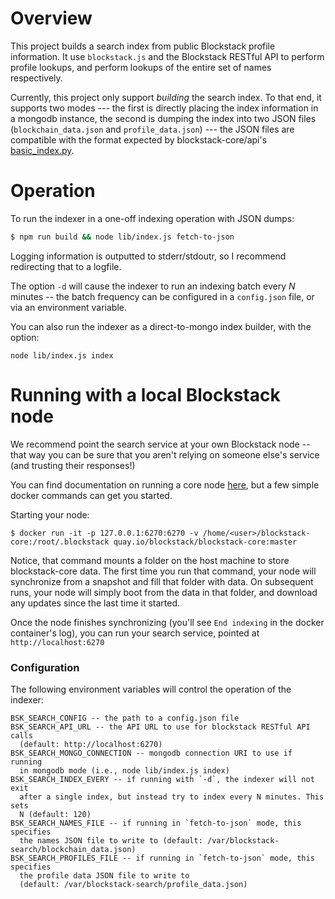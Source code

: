 # Overview

This project builds a search index from public Blockstack profile
information. It use `blockstack.js` and the Blockstack RESTful
API to perform profile lookups, and perform lookups of the entire
set of names respectively.

Currently, this project only support _building_ the search index. To
that end, it supports two modes --- the first is directly placing the
index information in a mongodb instance, the second is dumping the
index into two JSON files (`blockchain_data.json` and
`profile_data.json`) --- the JSON files are compatible with the format
expected by blockstack-core/api's [basic_index.py](https://github.com/blockstack/blockstack-core/blob/master/api/search/basic_index.py).

# Operation

To run the indexer in a one-off indexing operation with JSON dumps:

```bash
$ npm run build && node lib/index.js fetch-to-json
```

Logging information is outputted to stderr/stdoutr, so I recommend
redirecting that to a logfile.

The option `-d` will cause the indexer to run an indexing batch every
_N_ minutes -- the batch frequency can be configured in a
`config.json` file, or via an environment variable.

You can also run the indexer as a direct-to-mongo index builder, with the
option:
```
node lib/index.js index
```

# Running with a local Blockstack node

We recommend point the search service at your own Blockstack node -- that
way you can be sure that you aren't relying on someone else's service (and
trusting their responses!)

You can find documentation on running a core
node [here](https://github.com/blockstack/blockstack-core#installing-blockstack-core),
but a few simple docker commands can get you started.

Starting your node:
```
$ docker run -it -p 127.0.0.1:6270:6270 -v /home/<user>/blockstack-core:/root/.blockstack quay.io/blockstack/blockstack-core:master
```

Notice, that command mounts a folder on the host machine to store blockstack-core
data. The first time you run that command, your node will synchronize from a snapshot
and fill that folder with data. On subsequent runs, your node will simply boot from
the data in that folder, and download any updates since the last time it started.

Once the node finishes synchronizing (you'll see ` End indexing ` in the docker container's log),
you can run your search service, pointed at `http://localhost:6270`

### Configuration

The following environment variables will control the operation of
the indexer:

```
BSK_SEARCH_CONFIG -- the path to a config.json file
BSK_SEARCH_API_URL -- the API URL to use for blockstack RESTful API calls
  (default: http://localhost:6270)
BSK_SEARCH_MONGO_CONNECTION -- mongodb connection URI to use if running
  in mongodb mode (i.e., node lib/index.js index)
BSK_SEARCH_INDEX_EVERY -- if running with `-d`, the indexer will not exit
  after a single index, but instead try to index every N minutes. This sets
  N (default: 120)
BSK_SEARCH_NAMES_FILE -- if running in `fetch-to-json` mode, this specifies
  the names JSON file to write to (default: /var/blockstack-search/blockchain_data.json)
BSK_SEARCH_PROFILES_FILE -- if running in `fetch-to-json` mode, this specifies
  the profile data JSON file to write to
  (default: /var/blockstack-search/profile_data.json)
```
